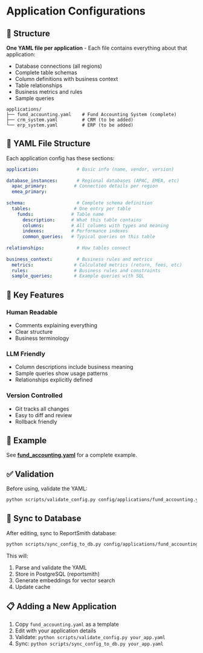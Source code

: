 # Application Configurations

## 📁 Structure

**One YAML file per application** - Each file contains everything about that application:
- Database connections (all regions)
- Complete table schemas
- Column definitions with business context
- Table relationships
- Business metrics and rules
- Sample queries

```
applications/
├── fund_accounting.yaml    # Fund Accounting System (complete)
├── crm_system.yaml         # CRM (to be added)
└── erp_system.yaml         # ERP (to be added)
```

## 📝 YAML File Structure

Each application config has these sections:

```yaml
application:              # Basic info (name, vendor, version)
  
database_instances:       # Regional databases (APAC, EMEA, etc)
  apac_primary:          # Connection details per region
  emea_primary:
  
schema:                   # Complete schema definition
  tables:                # One entry per table
    funds:              # Table name
      description:      # What this table contains
      columns:          # All columns with types and meaning
      indexes:          # Performance indexes
      common_queries:   # Typical queries on this table
    
relationships:            # How tables connect
  
business_context:         # Business rules and metrics
  metrics:               # Calculated metrics (return, fees, etc)
  rules:                 # Business rules and constraints
  sample_queries:        # Example queries with SQL
```

## 🎯 Key Features

### Human Readable
- Comments explaining everything
- Clear structure
- Business terminology

### LLM Friendly
- Column descriptions include business meaning
- Sample queries show usage patterns
- Relationships explicitly defined

### Version Controlled
- Git tracks all changes
- Easy to diff and review
- Rollback friendly

## 📖 Example

See **[fund_accounting.yaml](fund_accounting.yaml)** for a complete example.

## ✅ Validation

Before using, validate the YAML:

```bash
python scripts/validate_config.py config/applications/fund_accounting.yaml
```

## 🔄 Sync to Database

After editing, sync to ReportSmith database:

```bash
python scripts/sync_config_to_db.py config/applications/fund_accounting.yaml
```

This will:
1. Parse and validate the YAML
2. Store in PostgreSQL (reportsmith)
3. Generate embeddings for vector search
4. Update cache

## 📋 Adding a New Application

1. Copy `fund_accounting.yaml` as a template
2. Edit with your application details
3. Validate: `python scripts/validate_config.py your_app.yaml`
4. Sync: `python scripts/sync_config_to_db.py your_app.yaml`

